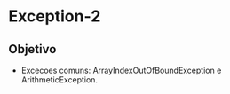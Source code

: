 # Exception-2

## Objetivo
- Excecoes comuns: ArrayIndexOutOfBoundException e ArithmeticException.

